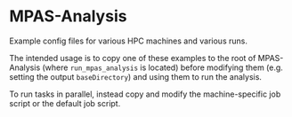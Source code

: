 # MPAS-Analysis

Example config files for various HPC machines and various runs.

The intended usage is to copy one of these examples to the root of 
MPAS-Analysis (where `run_mpas_analysis` is located) before modifying them
(e.g. setting the output `baseDirectory`) and using them to run the
analysis.

To run tasks in parallel, instead copy and modify the machine-specific job 
script or the default job script.

